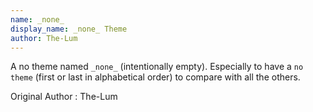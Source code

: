 ```yaml
---
name: _none_
display_name: _none_ Theme
author: The-Lum
---
```

A no theme named `_none_` (intentionally empty).
Especially to have a `no theme` (first or last in alphabetical order) to compare with all the others.

Original Author
: The-Lum
